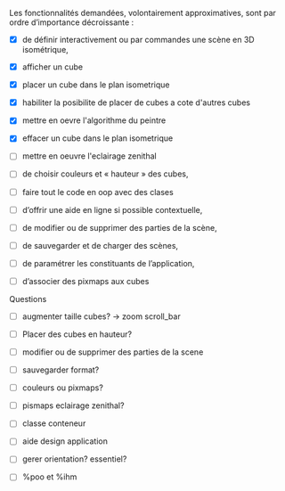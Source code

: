 
Les fonctionnalités demandées, volontairement approximatives, sont par ordre 
d’importance décroissante :


- [x] de définir interactivement ou par commandes une scène en 3D isométrique,
- [x] afficher un cube
- [x] placer un cube dans le plan isometrique
- [x] habiliter la posibilite de placer de cubes a cote d'autres cubes
- [x] mettre en oevre l'algorithme du peintre
- [x] effacer un cube dans le plan isometrique
- [ ] mettre en oeuvre l'eclairage zenithal
- [ ] de choisir couleurs et « hauteur » des cubes,
- [ ] faire tout le code en oop avec des clases
- [ ] d’offrir une aide en ligne si possible contextuelle,
- [ ] de modifier ou de supprimer des parties de la scène,
- [ ] de sauvegarder et de charger des scènes,
- [ ] de paramétrer les constituants de l’application,
- [ ] d’associer des pixmaps aux cubes


Questions
- [ ] augmenter taille cubes? -> zoom scroll_bar
- [ ] Placer des cubes en hauteur?
- [ ] modifier ou de supprimer des parties de la scene
- [ ] sauvegarder format?
- [ ] couleurs ou pixmaps?
- [ ] pismaps eclairage zenithal?
- [ ] classe conteneur
- [ ] aide design application
- [ ] gerer orientation? essentiel?
- [ ] %poo et %ihm

